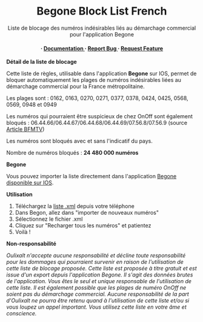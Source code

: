 <div align='center'>

<h1>Begone Block List French</h1>
<p>Liste de blocage des numéros indésirables liés au démarchage commercial pour l'application Begone</p>

<h4> <span> · </span> <a href="https://github.com/oulixalt/BegoneListeFR/blob/master/README.md"> Documentation </a> <span> · </span> <a href="https://github.com/oulixalt/BegoneListeFR/issues"> Report Bug </a> <span> · </span> <a href="https://github.com/oulixalt/BegoneListeFR/issues"> Request Feature </a> </h4>

</div>

**Détail de la liste de blocage**

Cette liste de règles, utilisable dans l'application **Begone** sur IOS, permet de bloquer automatiquement les plages de numéros indésirables liées au démarchage commercial pour la France métropolitaine.

Les plages sont : 0162, 0163, 0270, 0271, 0377, 0378, 0424, 0425, 0568, 0569, 0948 et 0949

Les numéros qui pourraient être suspicieux de chez OnOff sont également bloqués : 06.44.66/06.44.67/06.44.68/06.44.69/07.56.8/07.56.9 (source <a href="https://www.bfmtv.com/tech/cybersecurite/arnaques-par-telephone-voici-les-indicatifs-dont-il-faut-se-mefier_AV-202404240030.html">Article BFMTV</a>)

Les numéros sont bloqués avec et sans l'indicatif du pays.

Nombre de numéros bloqués : **24 480 000 numéros**

**Begone**

Vous pouvez importer la liste directement dans l'application <a href="https://apps.apple.com/fr/app/begone-blocage-spam-appel/id1596818195">Begone disponible sur IOS</a>.

**Utilisation**

1. Téléchargez la <a href="https://github.com/oulixalt/BegoneListeFR/blob/main/Begone-FR.xml">liste .xml</a> depuis votre téléphone
2. Dans Begon, allez dans "importer de nouveaux numéros"
3. Sélectionnez le fichier .xml
4. Cliquez sur "Recharger tous les numéros" et patientez
5. Voilà !

**Non-responsabilité**

<i>Oulixalt n'accepte aucune responsabilité et décline toute responsabilité pour les dommages qui pourraient survenir en raison de l'utilisation de cette liste de blocage proposée. Cette liste est proposée à titre gratuit et est issue d'un export depuis l'application Begone. Il s'agit des données brutes de l'application. Vous êtes le seul et unique responsable de l'utilisation de cette liste. Il est également possible que les plages de numéro OnOff ne soient pas du démarchage commercial. Aucune responsabilité de la part d'Oulixalt ne pourra être retenu quand à l'utilisation de cette liste et/ou si vous loupez un appel important. Vous utilisez cette liste en votre âme et conscience.</i>
